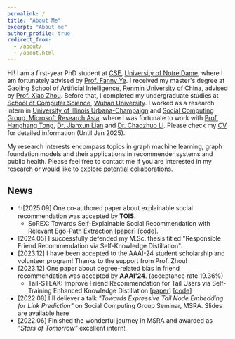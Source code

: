 ```yaml
---
permalink: /
title: "About Me"
excerpt: "About me"
author_profile: true
redirect_from: 
  - /about/
  - /about.html
---
```


Hi! I am a first-year PhD student at [CSE](https://cse.nd.edu/), [University of Notre Dame](https://www.nd.edu/), where I am fortunately advised by [Prof. Fanny Ye](http://yes-lab.org/). I received my master's degree at [Gaoling School of Artificial Intelligence](http://ai.ruc.edu.cn/english/index.htm), [Renmin University of China](https://en.ruc.edu.cn/), advised by [Prof. Xiao Zhou](https://xiaozhoucam.github.io/). Before that, I completed my undergraduate studies at [School of Computer Science](http://cs.whu.edu.cn/aspx/enmain/), [Wuhan University](https://en.whu.edu.cn/). I worked as a research intern in [University of Illinois Urbana-Champaign](https://cs.illinois.edu/) and [Social Computing Group, Microsoft Research Asia](https://www.microsoft.com/en-us/research/group/social-computing-beijing/), where I was fortunate to work with [Prof. Hanghang Tong](http://tonghanghang.org/), [Dr. Jianxun Lian](https://www.microsoft.com/en-us/research/people/jialia) and [Dr. Chaozhuo Li](https://whatsname1991.github.io/). Please check my [CV](https://antman9914.github.io/files/CV.pdf) for detailed information (Until Jan 2025).

My research interests encompass topics in graph machine learning, graph foundation models and their applications in recommender systems and public health. Please feel free to contact me if you are interested in my research or would like to explore potential collaborations.


## News
- ✨\[2025.09\] One co-authored paper about explainable social recommendation was accepted by **TOIS**.
  - SoREX: Towards Self-Explainable Social Recommendation with Relevant Ego-Path Extraction \[[paper]()\] \[[code](https://github.com/antman9914/SoREX)\].
- \[2024.05\] I successfully defended my M.Sc. thesis titled "Responsible Friend Recommendation via Self-Knowledge Distillation".
- \[2023.12\] I have been accepted to the AAAI-24 student scholarship and volunteer program! Thanks to the support from Prof. Zhou!
- \[2023.12\] One paper about degree-related bias in friend recommendation was accepted by **AAAI'24**. (acceptance rate 19.36%)
    - Tail-STEAK: Improve Friend Recommendation for Tail Users via Self-Training Enhanced Knowledge Distillation \[[paper](https://ojs.aaai.org/index.php/AAAI/article/view/28737)\] \[[code](https://github.com/antman9914/Tail-STEAK)\]
- \[2022.08\] I'll deliever a talk *"Towards Expressive Tail Node Embedding for Link Prediction"* on Social Computing Group Seminar, MSRA. Slides are available [here](https://antman9914.github.io/files/talk202208msra.pdf)
- \[2022.06\] Finished the wonderful journey in MSRA and awarded as *"Stars of Tomorrow"* excellent intern!
